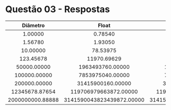 # Questão 03 - Respostas

|     Diâmetro     |           Float           |          Double           | Situação |
| :--------------: | :-----------------------: | :-----------------------: | :------: |
|     1.00000      |          0.78540          |          0.78540          |  Igual   |
|     1.56780      |          1.93050          |          1.93050          |  Igual   |
|     10.00000     |         78.53975          |         78.53975          |  Igual   |
|    123.45678     |        11970.69629        |        11970.69610        |  Mudou   |
|   50000.00000    |     1963493760.00000      |     1963493750.00000      |  Mudou   |
|   100000.00000   |     7853975040.00000      |     7853975000.00000      |  Mudou   |
|   200000.00000   |     31415900160.00000     |     31415900000.00000     |  Mudou   |
|  12345678.87654  |   119706979663872.00000   |   119706978009578.81250   |  Mudou   |
| 2000000000.88888 | 3141590043823439872.00000 | 3141590002792496640.00000 |  Mudou   |